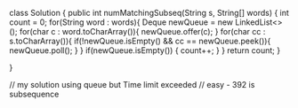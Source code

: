 class Solution {
    public int numMatchingSubseq(String s, String[] words) {
        int count = 0;
        for(String word : words){
            Deque<Character> newQueue = new LinkedList<>();
            for(char c : word.toCharArray()){
                newQueue.offer(c);
            }
            for(char cc : s.toCharArray()){
                if(!newQueue.isEmpty() && cc == newQueue.peek()){
                    newQueue.poll();
                }
            }
            if(newQueue.isEmpty()) {
                count++;
            }
        }
        return count;
    }

}

// my solution using queue but Time limit exceeded
// easy - 392 is subsequence